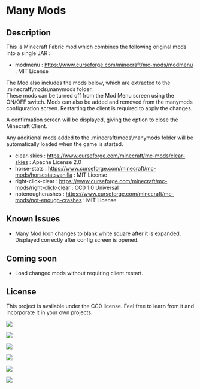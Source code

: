 # Many Mods

## Description
This is Minecraft Fabric mod which combines the following original mods into a single JAR :

* modmenu : https://www.curseforge.com/minecraft/mc-mods/modmenu : MIT License

The Mod also includes the mods below, which are extracted to the .minecraft\mods\manymods folder.  
These mods can be turned off from the Mod Menu screen using the ON/OFF switch.  Mods can also be added and removed from the 
manymods configuration screen. Restarting the client is required to apply the changes.  

A confirmation screen will be displayed, giving the option to close the Minecraft Client.

Any additional mods added to the .minecraft\mods\manymods folder will be automatically loaded when the game is started.

* clear-skies : https://www.curseforge.com/minecraft/mc-mods/clear-skies : Apache License 2.0
* horse-stats : https://www.curseforge.com/minecraft/mc-mods/horsestatsvanilla : MIT License
* right-click-clear : https://www.curseforge.com/minecraft/mc-mods/right-click-clear : CC0 1.0 Universal
* notenoughcrashes : https://www.curseforge.com/minecraft/mc-mods/not-enough-crashes : MIT License

## Known Issues
* Many Mod Icon changes to blank white square after it is expanded.  Displayed correctly after config screen is opened.

## Coming soon
* Load changed mods without requiring client restart.

## License

This project is available under the CC0 license. Feel free to learn from it and incorporate it in your own projects.

![](https://github.com/h1ppyChick/manyMods/blob/master/src/main/resources/assets/manymods/screenshot1.png?raw=true "")

![](https://github.com/h1ppyChick/manyMods/blob/master/src/main/resources/assets/manymods/screenshot2.png?raw=true "")

![](https://github.com/h1ppyChick/manyMods/blob/master/src/main/resources/assets/manymods/screenshot3.png?raw=true "")

![](https://github.com/h1ppyChick/manyMods/blob/master/src/main/resources/assets/manymods/screenshot4.png?raw=true "")

![](https://github.com/h1ppyChick/manyMods/blob/master/src/main/resources/assets/manymods/screenshot5.png?raw=true "")

![](https://github.com/h1ppyChick/manyMods/blob/master/src/main/resources/assets/manymods/screenshot6.png?raw=true "")